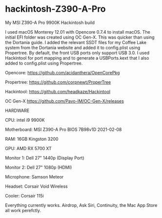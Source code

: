 # hackintosh-Z390-A-Pro
My MSI Z390-A Pro 9900K Hackintosh build

I used macOS Monterey 12.01 with Opencore 0.7.4 to install macOS. The initial EFI folder was created using OC Gen-X. This was quicker than using the Dortania guide. I added the relevant SSDT files for my Coffee Lake system from the Dortania website and added it to config.plist using Propertree. By default, the front USB ports only support USB 3.0. I used Hackintool for port mapping and to generate a USBPorts.kext that I also added to config.plist using Propertree. 

Opencore:
https://github.com/acidanthera/OpenCorePkg

Propertree:
https://github.com/corpnewt/ProperTree

Hackintool:
https://github.com/headkaze/Hackintool

OC Gen-X
https://github.com/Pavo-IM/OC-Gen-X/releases

HARDWARE

CPU: intel i9 9900K

Motherboard: MSI Z390-A Pro BIOS 7B98v1D 2021-02-08

RAM: 16GB Kingston 3200

GPU: AMD RX 5700 XT

Monitor 1: Dell 27" 1440p (Display Port)

Monitor 2: Dell 27" 1080p (HDMI)

Microphone: Samson Meteor

Headset: Corsair Void Wireless

Cooler: Corsair 115i

Everything currently works. Airdrop, Ask Siri, Continuity, the Mac App Store all work perefctly.

